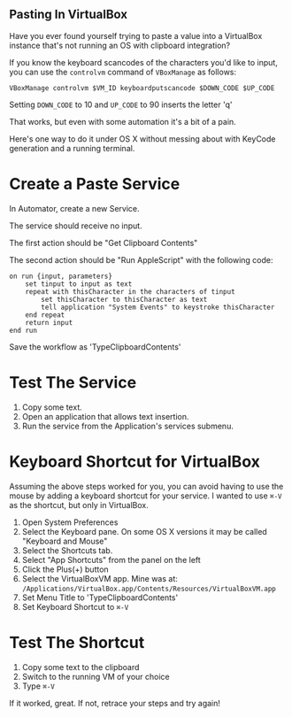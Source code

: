 
Pasting In VirtualBox
---------------------

Have you ever found yourself trying to paste a value into a VirtualBox
instance that's not running an OS with clipboard integration?

If you know the keyboard scancodes of the characters you'd like to
input, you can use the `controlvm` command of `VBoxManage` as follows:

`VBoxManage controlvm $VM_ID keyboardputscancode $DOWN_CODE $UP_CODE`

Setting `DOWN_CODE` to 10 and `UP_CODE` to 90 inserts the letter 'q'

That works, but even with some automation it's a bit of a pain.


Here's one way to do it under OS X without messing about with KeyCode
generation and a running terminal.

Create a Paste Service
======================

In Automator, create a new Service.

The service should receive no input.

The first action should be "Get Clipboard Contents"

The second action should be "Run AppleScript" with the following code:
```
on run {input, parameters}
	set tinput to input as text
	repeat with thisCharacter in the characters of tinput
		set thisCharacter to thisCharacter as text
		tell application "System Events" to keystroke thisCharacter
	end repeat
	return input
end run
```

Save the workflow as 'TypeClipboardContents'


Test The Service
================

1. Copy some text.
2. Open an application that allows text insertion.
3. Run the service from the Application's services submenu.


Keyboard Shortcut for VirtualBox
================================

Assuming the above steps worked for you, you can avoid having to use
the mouse by adding a keyboard shortcut for your service. I wanted to
use `⌘-V` as the shortcut, but only in VirtualBox.

1. Open System Preferences
2. Select the Keyboard pane. On some OS X versions it may be called
"Keyboard and Mouse"
3. Select the Shortcuts tab.
4. Select "App Shortcuts" from the panel on the left
5. Click the Plus(+) button
6. Select the VirtualBoxVM app. Mine was at:
`/Applications/VirtualBox.app/Contents/Resources/VirtualBoxVM.app`
7. Set Menu Title to 'TypeClipboardContents'
8. Set Keyboard Shortcut to `⌘-V`


Test The Shortcut
=================

1. Copy some text to the clipboard
2. Switch to the running VM of your choice
3. Type `⌘-V`

If it worked, great. If not, retrace your steps and try again!
